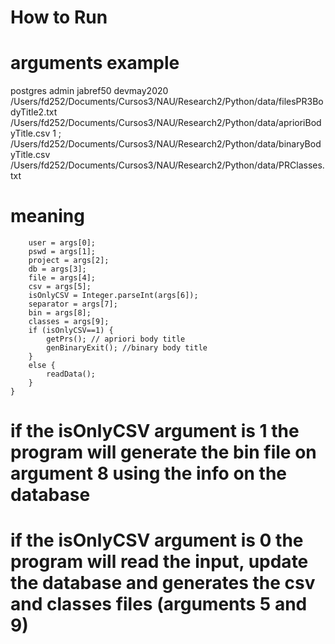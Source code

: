 # How to Run

# arguments example
postgres
admin
jabref50
devmay2020
/Users/fd252/Documents/Cursos3/NAU/Research2/Python/data/filesPR3BodyTitle2.txt
/Users/fd252/Documents/Cursos3/NAU/Research2/Python/data/aprioriBodyTitle.csv
1
;
/Users/fd252/Documents/Cursos3/NAU/Research2/Python/data/binaryBodyTitle.csv
/Users/fd252/Documents/Cursos3/NAU/Research2/Python/data/PRClasses.txt

# meaning

		user = args[0];
		pswd = args[1];
		project = args[2];
		db = args[3];
		file = args[4];
		csv = args[5];
		isOnlyCSV = Integer.parseInt(args[6]);
		separator = args[7];
		bin = args[8];
		classes = args[9];
		if (isOnlyCSV==1) {
			getPrs(); // apriori body title
			genBinaryExit(); //binary body title
		}
		else {
			readData();
		}
	}

# if the isOnlyCSV argument is 1 the program will generate the bin file on argument 8 using the info on the database
# if the isOnlyCSV argument is 0 the program will read the input, update the database and generates the csv and classes files (arguments 5 and 9)
